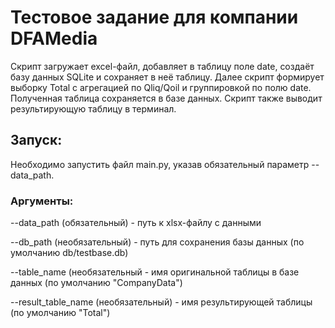 # Тестовое задание для компании DFAMedia
Скрипт загружает excel-файл, добавляет в таблицу поле date, создаёт базу данных SQLite и сохраняет в неё таблицу.
Далее скрипт формирует выборку Total с агрегацией по Qliq/Qoil и группировкой по полю date.
Полученная таблица сохраняется в базе данных. Скрипт также выводит результирующую таблицу в терминал.

## Запуск:
Необходимо запустить файл main.py, указав обязательный параметр --data_path.

### Аргументы:
--data_path (обязательный) - путь к xlsx-файлу с данными

--db_path (необязательный) - путь для сохранения базы данных (по умолчанию db/testbase.db)

--table_name (необязательный - имя оригинальной таблицы в базе данных (по умолчанию "CompanyData")

--result_table_name (необязательный) - имя результирующей таблицы (по умолчанию "Total")
